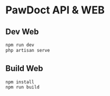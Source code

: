 # PawDoct API & WEB

## Dev Web

```bash
npm run dev
php artisan serve
```

## Build Web

```bash
npm install
npm run build
```
